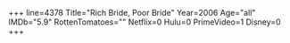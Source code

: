 +++
line=4378
Title="Rich Bride, Poor Bride"
Year=2006
Age="all"
IMDb="5.9"
RottenTomatoes=""
Netflix=0
Hulu=0
PrimeVideo=1
Disney=0
+++

